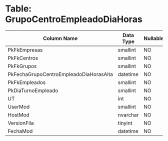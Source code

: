 # Table: GrupoCentroEmpleadoDiaHoras

| Column Name | Data Type | Nullable |
|-------------|-----------|----------|
| PkFkEmpresas | smallint | NO |
| PkFkCentros | smallint | NO |
| PkFkGrupos | smallint | NO |
| PkFechaGrupoCentroEmpleadoDiaHorasAlta | datetime | NO |
| PkFkEmpleados | smallint | NO |
| PkDiaTurnoEmpleado | smallint | NO |
| UT | int | NO |
| UserMod | smallint | NO |
| HostMod | nvarchar | NO |
| VersionFila | tinyint | NO |
| FechaMod | datetime | NO |
